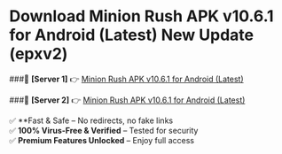 # Download Minion Rush APK v10.6.1 for Android (Latest) New Update (epxv2)  



###🔹 **[Server 1]** 👉 [Minion Rush APK v10.6.1 for Android (Latest)](https://apkcomod.com?title=Minion_Rush_APK_v10.6.1_for_Android_(Latest)) 

###🔹 **[Server 2]** 👉 [Minion Rush APK v10.6.1 for Android (Latest)](https://apkcomod.com?title=Minion_Rush_APK_v10.6.1_for_Android_(Latest))  

✅ **Fast & Safe – No redirects, no fake links  
✅ **100% Virus-Free & Verified** – Tested for security  
✅ **Premium Features Unlocked** – Enjoy full access  


